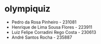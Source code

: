 # olympiquiz
- Pedro da Rosa Pinheiro - 231081
- Henrique de Lima Sousa Flores - 223911
- Luiz Felipe Corradini Rego Costa - 230613
- André Santos Rocha - 235887
